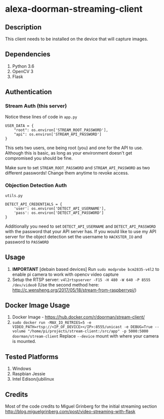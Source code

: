 # alexa-doorman-streaming-client

## Description
This client needs to be installed on the device that will capture images. 

## Dependencies
1. Python 3.6
1. OpenCV 3
1. Flask

## Authentication

### Stream Auth (this server)

Notice these lines of code in `app.py`

```
USER_DATA = {
    "root": os.environ['STREAM_ROOT_PASSWORD'],
    "api": os.environ['STREAM_API_PASSWORD']
}
```

This sets two users, one being root (you) and one for the API to use. Although this is basic, as long as your environment doesn't get compromised you should be fine.

Make sure to set `STREAM_ROOT_PASSWORD` and `STREAM_API_PASSWORD` as two different passwords! Change them anytime to revoke access.


### Objection Detection Auth

`utils.py`

```
DETECT_API_CREDENTIALS = {
    'user': os.environ['DETECT_API_USERNAME'],
    'pass': os.environ['DETECT_API_PASSWORD']
}
```

Additionally you need to set `DETECT_API_USERNAME` and `DETECT_API_PASSWORD` with the password that your API server has. If you would like to use my API server for the object detection set the username to `HACKSTER_IO` and password to `PASSWORD`



## Usage 
1. **IMPORTANT** [debain based devices] Run `sudo modprobe bcm2835-v4l2` to enable pi camera to work with opencv video capture
1. Setup the RTSP server: `v4l2rtspserver -F15 -H 480 -W 640 -P 8555 /dev/video0` (Use the second method here: http://c.wensheng.org/2017/05/18/stream-from-raspberrypi/)

## Docker Image Usage
1. Docker Image - https://hub.docker.com/r/doorman/stream-client/
1. `sudo docker run -MAX_IO_RETRIES=5 -e VIDEO_PATH=rtsp://<IP_OF_DEVICE></IP>:8555/unicast -e DEBUG=True --volume "/home/pi/projects/stream-client:/src/app" -p 5000:5000 doorman/stream-client` Replace `--device` mount with where your camera is mounted.


## Tested Platforms
1. Windows
1. Raspbian Jessie
2. Intel Edison/jubilinux


## Credits
Most of the code credits to Miguel Grinberg for the initial streaming section
http://blog.miguelgrinberg.com/post/video-streaming-with-flask